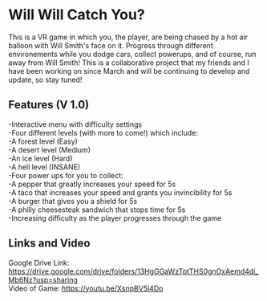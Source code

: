 # Will Will Catch You?

This is a VR game in which you, the player, are being chased by a hot air balloon with Will Smith's face on it. Progress through different environements while you dodge cars, collect powerups, and of course, run away from Will Smith! This is a collaborative project that my friends and I have been working on since March and will be continuing to develop and update, so stay tuned!  
  
## Features (V 1.0)
-Interactive menu with difficulty settings  
-Four different levels (with more to come!) which include:  
  -A forest level (Easy)  
  -A desert level (Medium)  
  -An ice level (Hard)  
  -A hell level (INSANE)  
-Four power ups for you to collect:  
  -A pepper that greatly increases your speed for 5s  
  -A taco that increases your speed and grants you invincibility for 5s  
  -A burger that gives you a shield for 5s  
  -A philly cheesesteak sandwich that stops time for 5s  
-Increasing difficulty as the player progresses through the game  

## Links and Video

Google Drive Link: https://drive.google.com/drive/folders/13HgGGaWzTptTHS0gnOxAemd4di_Mb6Nz?usp=sharing  
Video of Game: https://youtu.be/XsnpBV5l4Do  
